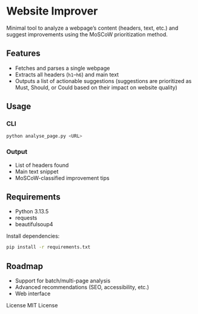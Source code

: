 # Website Improver

Minimal tool to analyze a webpage’s content (headers, text, etc.) and suggest improvements using the MoSCoW prioritization method.

## Features

- Fetches and parses a single webpage
- Extracts all headers (`h1`–`h6`) and main text
- Outputs a list of actionable suggestions (suggestions are prioritized as Must, Should, or Could based on their impact on website quality)

## Usage

### CLI

```bash
python analyse_page.py <URL>
```

### Output
- List of headers found
- Main text snippet
- MoSCoW-classified improvement tips

## Requirements
- Python 3.13.5
- requests
- beautifulsoup4

Install dependencies:
```bash
pip install -r requirements.txt
```

## Roadmap
- Support for batch/multi-page analysis
- Advanced recommendations (SEO, accessibility, etc.)
- Web interface

License
MIT License